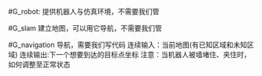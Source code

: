 #G_robot:
提供机器人与仿真环境，不需要我们管

#G_slam
建立地图，可以用它导航，不需要我们管

#G_navigation
导航，需要我们写代码
连续输入：当前地图(有已知区域和未知区域)
连续输出:下一个想要到达的目标点坐标
注意：当机器人被墙堵住、夹住时，如何调整至正常状态
